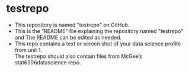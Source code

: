# testrepo
* This repository is named "testrepo" on GitHub.
* This is the “README” file explaining the repository named "testrepo"  and The README can be edited as needed.
* This repo contains a text or screen shot of your data science profile from unit 1.  
The testrepo should also contain files from McGee’s stat6306datascience repo.
